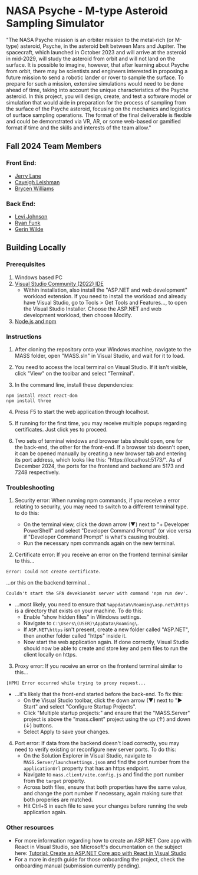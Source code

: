 # NASA Psyche - M-type Asteroid Sampling Simulator

"The NASA Psyche mission is an orbiter mission to the metal-rich (or M-type) asteroid, Psyche, in the asteroid belt between Mars and Jupiter. The spacecraft, which launched in October 2023 and will arrive at the asteroid in mid-2029, will study the asteroid from orbit and will not land on the surface.  It is possible to imagine, however, that after learning about Psyche from orbit, there may be scientists and engineers interested in proposing a future mission to send a robotic lander or rover to sample the surface. To prepare for such a mission, extensive simulations would need to be done ahead of time, taking into account the unique characteristics of the Psyche asteroid. In this project, you will design, create, and test a software model or simulation that would aide in preparation for the process of sampling from the surface of the Psyche asteroid, focusing on the mechanics and logistics of surface sampling operations. The format of the final deliverable is flexible and could be demonstrated via VR, AR, or some web-based or gamified format if time and the skills and interests of the team allow."

## Fall 2024 Team Members

### Front End:
- [Jerry Lane](https://github.com/JRLane-CS)
- [Cayeigh Leishman](https://github.com/CayleighLeishman)
- [Brycen Williams](https://github.com/Brycenjwill)

### Back End:
- [Levi Johnson](https://github.com/levijohnson1227)
- [Ryan Funk](https://github.com/RyanFunk2000)
- [Gerin Wilde](https://github.com/GerinWilde1)

## Building Locally

### Prerequisites

1. Windows based PC
2. [Visual Studio Community (2022) IDE](https://visualstudio.microsoft.com/vs/community/)
    - Within installation, also install the "ASP.NET and web development" workload extension. If you need to install the workload and already have Visual Studio, go to Tools > Get Tools and Features..., to open the Visual Studio Installer. Choose the ASP.NET and web development workload, then choose Modify.
3. [Node.js and npm](https://nodejs.org/en)

### Instructions

1. After cloning the repository onto your Windows machine, navigate to the MASS folder, open "MASS.sln" in Visual Studio, and wait for it to load.

2. You need to access the local terminal on Visual Studio. If it isn't visible, click "View" on the toolbar and select "Terminal".

3. In the command line, install these dependencies:

```console
npm install react react-dom
npm install three
```

4. Press F5 to start the web application through localhost.

5. If running for the first time, you may receive multiple popups regarding certificates. Just click yes to proceed.

6. Two sets of terminal windows and browser tabs should open, one for the back-end, the other for the front-end. If a browser tab doesn't open, it can be opened manually by creating a new browser tab and entering its port address, which looks like this: "https://localhost:5173/". As of December 2024, the ports for the frontend and backend are 5173 and 7248 respectively.

### Troubleshooting
1. Security error: When running npm commands, if you receive a error relating to security, you may need to switch to a different terminal type. to do this:
    - On the terminal view, click the down arrow (▼) next to "+ Developer PowerShell" and select "Developer Command Prompt" (or vice versa if "Developer Command Prompt" is what's causing trouble).
    - Run the necessary npm commands again on the new terminal.


2. Certificate error: If you receive an error on the frontend terminal similar to this...

```console
Error: Could not create certificate.
```
...or this on the backend terminal...
```console
Couldn't start the SPA devekionebt server with command 'npm run dev'.
```

- ...most likely, you need to ensure that `%appdata%\Roaming\asp.net\https` is a directory that exists on your machine. To do this:
    - Enable "show hidden files" in Windows settings.
    - Navigate to `C:\Users\(USER)\AppData\Roaming\`.
    - If `ASP.NET\https` isn't present, create a new folder called "ASP.NET", then another folder called "https" inside it.
    - Now start the web application again. If done correctly, Visual Studio should now be able to create and store key and pem files to run the client locally on https.

3. Proxy error: If you receive an error on the frontend terminal similar to this...

```console
[HPM] Error occurred while trying to proxy request...
```
- ...it's likely that the front-end started before the back-end. To fix this:
    - On the Visual Studio toolbar, click the down arrow (▼) next to "▶ Start" and select "Configure Startup Projects".
    - Click "Multiple startup projects:" and ensure that the "MASS.Server" project is above the "mass.client" project using the up (↑) and down (↓) buttons.
    - Select Apply to save your changes.

4. Port error: If data from the backend doesn't load correctly, you may need to verify existing or reconfigure new server ports. To do this:
    - On the Solution Explorer in Visual Studio, navigate to `MASS.Server/launchsettings.json` and find the port number from the `applicationUrl` property that has an https endpoint.
    - Navigate to `mass.client/vite.config.js` and find the port number from the `target` property.
    - Across both files, ensure that both properties have the same value, and change the port number if necessary, again making sure that both properies are matched.
    - Hit Ctrl+S in each file to save your changes before running the web application again.

### Other resources
- For more information regarding how to create an ASP.NET Core app with React in Visual Studio, see Microsoft's documentation on the subject here: [Tutorial: Create an ASP.NET Core app with React in Visual Studio](https://learn.microsoft.com/en-us/visualstudio/javascript/tutorial-asp-net-core-with-react?view=vs-2022#prerequisites)
- For a more in depth guide for those onboarding the project, check the onboarding manual (submission currently pending).
